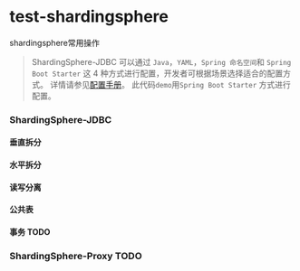 # test-shardingsphere
shardingsphere常用操作
> ShardingSphere-JDBC 可以通过 `Java`，`YAML`，`Spring 命名空间`和 `Spring Boot Starter` 这 4 种方式进行配置，开发者可根据场景选择适合的配置方式。 详情请参见[配置手册](https://shardingsphere.apache.org/document/current/cn/user-manual/shardingsphere-jdbc/configuration/)。
此代码`demo`用`Spring Boot Starter` 方式进行配置。

### ShardingSphere-JDBC

#### 垂直拆分

#### 水平拆分

#### 读写分离

#### 公共表

#### 事务 TODO

### ShardingSphere-Proxy TODO
